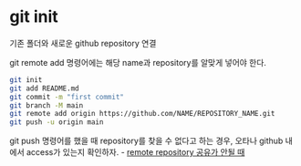 # git init

기존 폴더와 새로운 github repository 연결

git remote add 명령어에는 해당 name과 repository를 알맞게 넣어야 한다.

```bash
git init
git add README.md
git commit -m "first commit"
git branch -M main
git remote add origin https://github.com/NAME/REPOSITORY_NAME.git
git push -u origin main
```

git push 명령어를 했을 때 repository를 찾을 수 없다고 하는 경우, 오타나 github 내에서 access가 있는지 확인하자. - [remote repository 공유가 안될 때](https://o-yeon.tistory.com/90)
